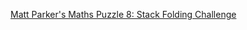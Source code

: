 [Matt Parker's Maths Puzzle 8: Stack Folding Challenge](https://think-maths.co.uk/foldingchallenge)
